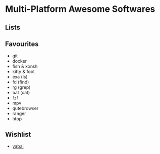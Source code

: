 # Multi-Platform Awesome Softwares

## Lists


## Favourites
- git
- docker
- fish & xonsh
- kitty & foot
- exa (ls)
- fd (find)
- rg (grep)
- bat (cat)
- fzf
- mpv
- qutebrowser
- ranger
- htop

## Wishlist
- [yabai](https://github.com/koekeishiya/yabai)